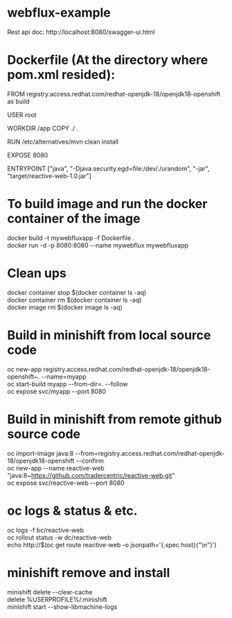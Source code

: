 # webflux-example 

Rest api doc: http://localhost:8080/swagger-ui.html

# Dockerfile (At the directory where pom.xml resided):

FROM registry.access.redhat.com/redhat-openjdk-18/openjdk18-openshift as build

USER root

WORKDIR /app
COPY ./ .

RUN /etc/alternatives/mvn clean install

EXPOSE 8080

ENTRYPOINT ["java", "-Djava.security.egd=file:/dev/./urandom", "-jar", "target/reactive-web-1.0.jar"]

# To build image and run the docker container of the image
docker build -t mywebfluxapp -f Dockerfile . </br>
docker run -d -p 8080:8080 --name mywebflux mywebfluxapp </br>

# Clean ups
docker container stop $(docker container ls -aq) </br>
docker container rm $(docker container ls -aq) </br>
docker image rm $(docker image ls  -aq) </br>

# Build in minishift from local source code
oc new-app registry.access.redhat.com/redhat-openjdk-18/openjdk18-openshift~. --name=myapp </br>
oc start-build myapp --from-dir=. --follow </br>
oc expose svc/myapp --port 8080 </br>

# Build in minishift from remote github source code
oc import-image java:8 --from=registry.access.redhat.com/redhat-openjdk-18/openjdk18-openshift --confirm </br>
oc new-app --name reactive-web "java:8~https://github.com/tradercentric/reactive-web.git" </br>
oc expose svc/reactive-web --port 8080 </br>

# oc logs & status & etc.
oc logs -f bc/reactive-web </br>
oc rollout status -w dc/reactive-web </br>
echo http://$(oc get route reactive-web -o jsonpath='{.spec.host}{"\n"}') </br>

# minishift remove and install
minishift delete --clear-cache </br>
delete %USERPROFILE%/.minishift </br>
minishift start --show-libmachine-logs </br>
